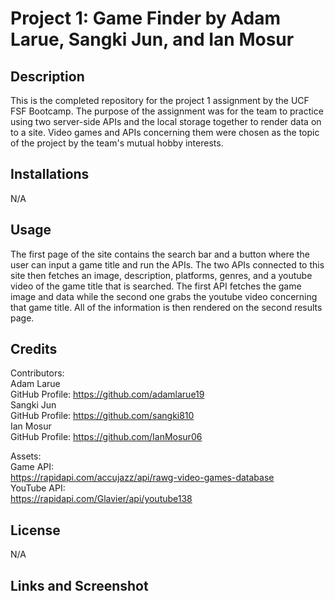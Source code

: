 # Project 1: Game Finder by Adam Larue, Sangki Jun, and Ian Mosur
## Description
This is the completed repository for the project 1 assignment by the UCF FSF Bootcamp. The purpose of the assignment was for the team to practice using two server-side APIs and the local storage together to render data on to a site. Video games and APIs concerning them were chosen as the topic of the project by the team's mutual hobby interests.
## Installations
N/A
## Usage
The first page of the site contains the search bar and a button where the user can input a game title and run the APIs. The two APIs connected to this site then fetches an image, description, platforms, genres, and a youtube video of the game title that is searched. The first API fetches the game image and data while the second one grabs the youtube video concerning that game title. All of the information is then rendered on the second results page.
## Credits
Contributors:<br />
Adam Larue<br />
GitHub Profile: https://github.com/adamlarue19<br />
Sangki Jun<br />
GitHub Profile: https://github.com/sangki810<br />
Ian Mosur<br />
GitHub Profile: https://github.com/IanMosur06<br />

Assets: <br />
Game API:<br />
https://rapidapi.com/accujazz/api/rawg-video-games-database<br />
YouTube API:<br />
https://rapidapi.com/Glavier/api/youtube138
## License
N/A
## Links and Screenshot